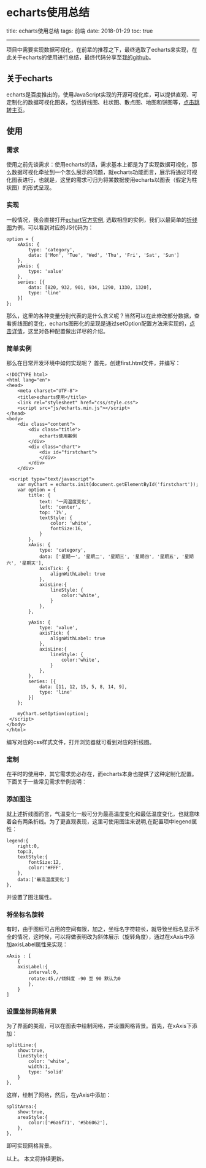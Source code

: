 ﻿# echarts使用总结
title: echarts使用总结
tags: 前端
date: 2018-01-29
toc: true

---
项目中需要实现数据可视化，在前辈的推荐之下，最终选取了echarts来实现，在此关于echarts的使用进行总结，最终代码分享至[我的github](https://github.com/Yabea/front/tree/master/learn%20echarts)。

<!--more-->

## 关于echarts
echarts是百度推出的，使用JavaScript实现的开源可视化库，可以提供直观、可定制化的数据可视化图表，包括折线图、柱状图、散点图、地图和饼图等，[点击跳转主页](http://echarts.baidu.com/)。

## 使用
### 需求
使用之前先谈需求：使用echarts的话，需求基本上都是为了实现数据可视化，那么数据可视化牵扯到一个怎么展示的问题，就echarts功能而言，展示将通过可视化图表进行，也就是，这里的需求可归为将某数据使用echarts以图表（假定为柱状图）的形式呈现。

### 实现
一般情况，我会直接打开[echart官方实例](http://echarts.baidu.com/examples/index.html), 选取相应的实例，我们以最简单的[折线图](http://echarts.baidu.com/examples/editor.html?c=line-simple)为例。可以看到对应的JS代码为：
```
option = {
    xAxis: {
        type: 'category',
        data: ['Mon', 'Tue', 'Wed', 'Thu', 'Fri', 'Sat', 'Sun']
    },
    yAxis: {
        type: 'value'
    },
    series: [{
        data: [820, 932, 901, 934, 1290, 1330, 1320],
        type: 'line'
    }]
};
```
那么，这里的各种变量分别代表的是什么含义呢？当然可以在此修改部分数据，查看折线图的变化，echarts图形化的呈现是通过setOption配置方法来实现的，[点击详情](http://echarts.baidu.com/option.html#title)，这里对各种配置做出详尽的介绍。

### 简单实例
那么在日常开发环境中如何实现呢？
首先，创建first.html文件，并编写：
```
<!DOCTYPE html>
<html lang="en">
<head>
    <meta charset="UTF-8">
    <title>echarts使用</title>  
    <link rel="stylesheet" href="css/style.css">
    <script src="js/echarts.min.js"></script> 
</head>
<body>
 	<div class="content">
 		<div class="title">
 			echarts使用案例
 		</div>
 		<div class="chart">
 			<div id="firstchart">
	 		</div>
 		</div>
 	</div>

 <script type="text/javascript">
 	var myChart = echarts.init(document.getElementById('firstchart'));
	var option = {
		title: {
            text: '一周温度变化',
            left: 'center',
            top: '1%',
            textStyle: {
                color: 'white',
                fontSize:16,
            }
        },
	    xAxis: {
	        type: 'category',
	        data: ['星期一', '星期二', '星期三', '星期四', '星期五', '星期六', '星期天'],
	        axisTick: {
                alignWithLabel: true
            },
            axisLine:{
                lineStyle: {
                    color:'white',
                }
            },
	    },

	    yAxis: {
	        type: 'value',
	        axisTick: {
                alignWithLabel: true
            },
            axisLine:{
                lineStyle: {
                    color:'white',
                }
            },
	    },
	    series: [{
	        data: [11, 12, 15, 5, 8, 14, 9],
	        type: 'line'
	    }]
	};

	myChart.setOption(option);
 </script>
</body>
</html>
```
编写对应的css样式文件，打开浏览器就可看到对应的折线图。

### 定制
在平时的使用中，其它需求势必存在，而echarts本身也提供了这种定制化配置。下面关于一些常见需求举例说明：
### 添加图注
就上述折线图而言，气温变化一般可分为最高温度变化和最低温度变化，也就意味着会有两条折线。为了更直观表现，这里可使用图注来说明,在配置项中legend属性：
```
legend:{
	right:0,
    top:3,
    textStyle:{
        fontSize:12,
        color:'#FFF',
    },
    data:['最高温度变化']
},
```

并设置了图注属性。

### 将坐标名旋转
有时，由于图标可占用的空间有限，加之，坐标名字符较长，就导致坐标名显示不全的情况，这时候，可以将做表明改为斜体展示（旋转角度），通过在xAxis中添加axisLabel属性来实现：
```
xAxis : [
    {
    axisLabel:{
        interval:0,
        rotate:45,//倾斜度 -90 至 90 默认为0
        },
    }
]
```
### 设置坐标网格背景
为了界面的美观，可以在图表中绘制网格，并设置网格背景。首先，在xAxis下添加：
```
splitLine:{
    show:true,
    lineStyle:{
        color: 'white',
        width:1,
        type: 'solid'
    }
},
```

这样，绘制了网格，然后，在yAxis中添加：
```
splitArea:{
    show:true,
    areaStyle:{
        color:['#6a6f71', '#5b6062'],
    },
},
```

即可实现网格背景。


以上。
本文将持续更新。






